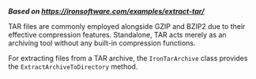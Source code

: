 ***Based on <https://ironsoftware.com/examples/extract-tar/>***

TAR files are commonly employed alongside GZIP and BZIP2 due to their effective compression features. Standalone, TAR acts merely as an archiving tool without any built-in compression functions.

For extracting files from a TAR archive, the `IronTarArchive` class provides the `ExtractArchiveToDirectory` method.